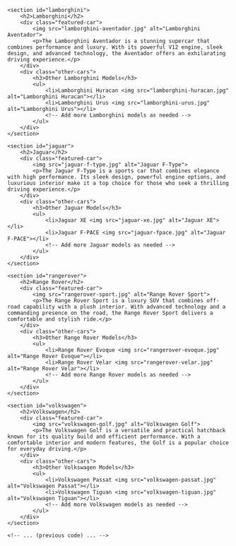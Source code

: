 <!-- ... (previous code) ... -->

<body>
    <!-- ... (previous code) ... -->

    <section id="lamborghini">
        <h2>Lamborghini</h2>
        <div class="featured-car">
            <img src="lamborghini-aventador.jpg" alt="Lamborghini Aventador">
            <p>The Lamborghini Aventador is a stunning supercar that combines performance and luxury. With its powerful V12 engine, sleek design, and advanced technology, the Aventador offers an exhilarating driving experience.</p>
        </div>
        <div class="other-cars">
            <h3>Other Lamborghini Models</h3>
            <ul>
                <li>Lamborghini Huracan <img src="lamborghini-huracan.jpg" alt="Lamborghini Huracan"></li>
                <li>Lamborghini Urus <img src="lamborghini-urus.jpg" alt="Lamborghini Urus"></li>
                <!-- Add more Lamborghini models as needed -->
            </ul>
        </div>
    </section>

    <section id="jaguar">
        <h2>Jaguar</h2>
        <div class="featured-car">
            <img src="jaguar-f-type.jpg" alt="Jaguar F-Type">
            <p>The Jaguar F-Type is a sports car that combines elegance with high performance. Its sleek design, powerful engine options, and luxurious interior make it a top choice for those who seek a thrilling driving experience.</p>
        </div>
        <div class="other-cars">
            <h3>Other Jaguar Models</h3>
            <ul>
                <li>Jaguar XE <img src="jaguar-xe.jpg" alt="Jaguar XE"></li>
                <li>Jaguar F-PACE <img src="jaguar-fpace.jpg" alt="Jaguar F-PACE"></li>
                <!-- Add more Jaguar models as needed -->
            </ul>
        </div>
    </section>

    <section id="rangerover">
        <h2>Range Rover</h2>
        <div class="featured-car">
            <img src="rangerover-sport.jpg" alt="Range Rover Sport">
            <p>The Range Rover Sport is a luxury SUV that combines off-road capability with a plush interior. With advanced technology and a commanding presence on the road, the Range Rover Sport delivers a comfortable and stylish ride.</p>
        </div>
        <div class="other-cars">
            <h3>Other Range Rover Models</h3>
            <ul>
                <li>Range Rover Evoque <img src="rangerover-evoque.jpg" alt="Range Rover Evoque"></li>
                <li>Range Rover Velar <img src="rangerover-velar.jpg" alt="Range Rover Velar"></li>
                <!-- Add more Range Rover models as needed -->
            </ul>
        </div>
    </section>

    <section id="volkswagen">
        <h2>Volkswagen</h2>
        <div class="featured-car">
            <img src="volkswagen-golf.jpg" alt="Volkswagen Golf">
            <p>The Volkswagen Golf is a versatile and practical hatchback known for its quality build and efficient performance. With a comfortable interior and modern features, the Golf is a popular choice for everyday driving.</p>
        </div>
        <div class="other-cars">
            <h3>Other Volkswagen Models</h3>
            <ul>
                <li>Volkswagen Passat <img src="volkswagen-passat.jpg" alt="Volkswagen Passat"></li>
                <li>Volkswagen Tiguan <img src="volkswagen-tiguan.jpg" alt="Volkswagen Tiguan"></li>
                <!-- Add more Volkswagen models as needed -->
            </ul>
        </div>
    </section>

    <!-- ... (previous code) ... -->
</body>
</html>
